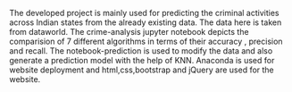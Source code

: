 The developed project is mainly used for predicting the criminal activities across Indian states from the already existing data. The data here is taken from dataworld.
The crime-analysis jupyter notebook depicts the comparision of 7 different algorithms in terms of their accuracy , precision and recall.
The notebook-prediction is used to modify the data and also generate a prediction model with the help of KNN.
Anaconda is used for website deployment and html,css,bootstrap and jQuery are used for the website.
